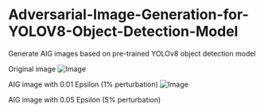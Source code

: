 # Adversarial-Image-Generation-for-YOLOV8-Object-Detection-Model
Generate AIG images based on pre-trained YOLOv8 object detection model

Original image
![Image](https://github.com/user-attachments/assets/c7e4725a-882e-4048-a262-344fe36f67e6)

AIG image with 0.01 Epsilon (1% perturbation)
![Image](https://github.com/user-attachments/assets/4dca674e-bc7f-42d6-818d-3ea2caa0c4cc)

AIG image with 0.05 Epsilon (5% perturbation)

